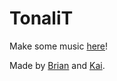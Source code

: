 TonaliT
=======

Make some music <a href="https://owlduck.github.io/TonaliT/">here</a>!

Made by <a href="https://github.com/bsantero">Brian</a> and <a href="https://github.com/kaicataldo">Kai</a>.
